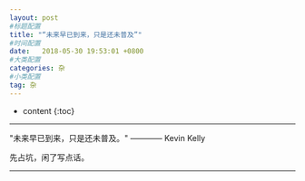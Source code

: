 ```yaml
---
layout: post
#标题配置
title: "“未来早已到来，只是还未普及”"
#时间配置
date:   2018-05-30 19:53:01 +0800
#大类配置
categories: 杂
#小类配置
tag: 杂
---
```


* content
{:toc}
 


----------

"未来早已到来，只是还未普及。" ———— Kevin Kelly  


先占坑，闲了写点话。

----------